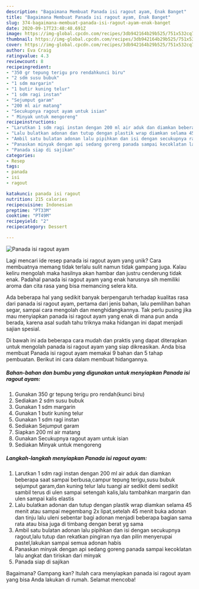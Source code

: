 ```yaml
---
description: "Bagaimana Membuat Panada isi ragout ayam, Enak Banget"
title: "Bagaimana Membuat Panada isi ragout ayam, Enak Banget"
slug: 374-bagaimana-membuat-panada-isi-ragout-ayam-enak-banget
date: 2020-09-17T23:48:48.691Z
image: https://img-global.cpcdn.com/recipes/3db942164b29b525/751x532cq70/panada-isi-ragout-ayam-foto-resep-utama.jpg
thumbnail: https://img-global.cpcdn.com/recipes/3db942164b29b525/751x532cq70/panada-isi-ragout-ayam-foto-resep-utama.jpg
cover: https://img-global.cpcdn.com/recipes/3db942164b29b525/751x532cq70/panada-isi-ragout-ayam-foto-resep-utama.jpg
author: Eva Craig
ratingvalue: 4.3
reviewcount: 8
recipeingredient:
- "350 gr tepung terigu pro rendahkunci biru"
- "2 sdm susu bubuk"
- "1 sdm margarin"
- "1 butir kuning telur"
- "1 sdm ragi instan"
- "Sejumput garam"
- "200 ml air matang"
- "Secukupnya ragout ayam untuk isian"
- " Minyak untuk mengoreng"
recipeinstructions:
- "Larutkan 1 sdm ragi instan dengan 200 ml air aduk dan diamkan beberapa saat sampai berbusa,campur tepung terigu,susu bubuk sejumput garam,dan kuning telur lalu tuangi air sedikit demi sedikit sambil terus di ulen sampai setengah kalis,lalu tambahkan margarin dan ulen sampai kalis elastis"
- "Lalu bulatkan adonan dan tutup dengan plastik wrap diamkan selama 45 menit atau sampai megembang 2x lipat,setelah 45 menit buka adonan dan tinju lalu uleni sebentar bagi adonan menjadi beberapa bagian sama rata atau bisa juga di timbang dengan berat yg sama"
- "Ambil satu bulatan adonan lalu pipihkan dan isi dengan secukupnya ragout,lalu tutup dan rekatkan pingiran nya dan pilin menyerupai pastel,lakukan sampai semua adonan habis"
- "Panaskan minyak dengan api sedang goreng panada sampai kecoklatan lalu angkat dan tiriskan dari minyak"
- "Panada siap di sajikan"
categories:
- Resep
tags:
- panada
- isi
- ragout

katakunci: panada isi ragout 
nutrition: 215 calories
recipecuisine: Indonesian
preptime: "PT33M"
cooktime: "PT49M"
recipeyield: "2"
recipecategory: Dessert

---
```



![Panada isi ragout ayam](https://img-global.cpcdn.com/recipes/3db942164b29b525/751x532cq70/panada-isi-ragout-ayam-foto-resep-utama.jpg)

Lagi mencari ide resep panada isi ragout ayam yang unik? Cara membuatnya memang tidak terlalu sulit namun tidak gampang juga. Kalau keliru mengolah maka hasilnya akan hambar dan justru cenderung tidak enak. Padahal panada isi ragout ayam yang enak harusnya sih memiliki aroma dan cita rasa yang bisa memancing selera kita.

Ada beberapa hal yang sedikit banyak berpengaruh terhadap kualitas rasa dari panada isi ragout ayam, pertama dari jenis bahan, lalu pemilihan bahan segar, sampai cara mengolah dan menghidangkannya. Tak perlu pusing jika mau menyiapkan panada isi ragout ayam yang enak di mana pun anda berada, karena asal sudah tahu triknya maka hidangan ini dapat menjadi sajian spesial.




Di bawah ini ada beberapa cara mudah dan praktis yang dapat diterapkan untuk mengolah panada isi ragout ayam yang siap dikreasikan. Anda bisa membuat Panada isi ragout ayam memakai 9 bahan dan 5 tahap pembuatan. Berikut ini cara dalam membuat hidangannya.

<!--inarticleads1-->

##### Bahan-bahan dan bumbu yang digunakan untuk menyiapkan Panada isi ragout ayam:

1. Gunakan 350 gr tepung terigu pro rendah(kunci biru)
1. Sediakan 2 sdm susu bubuk
1. Gunakan 1 sdm margarin
1. Gunakan 1 butir kuning telur
1. Gunakan 1 sdm ragi instan
1. Sediakan Sejumput garam
1. Siapkan 200 ml air matang
1. Gunakan Secukupnya ragout ayam untuk isian
1. Sediakan  Minyak untuk mengoreng




<!--inarticleads2-->

##### Langkah-langkah menyiapkan Panada isi ragout ayam:

1. Larutkan 1 sdm ragi instan dengan 200 ml air aduk dan diamkan beberapa saat sampai berbusa,campur tepung terigu,susu bubuk sejumput garam,dan kuning telur lalu tuangi air sedikit demi sedikit sambil terus di ulen sampai setengah kalis,lalu tambahkan margarin dan ulen sampai kalis elastis
1. Lalu bulatkan adonan dan tutup dengan plastik wrap diamkan selama 45 menit atau sampai megembang 2x lipat,setelah 45 menit buka adonan dan tinju lalu uleni sebentar bagi adonan menjadi beberapa bagian sama rata atau bisa juga di timbang dengan berat yg sama
1. Ambil satu bulatan adonan lalu pipihkan dan isi dengan secukupnya ragout,lalu tutup dan rekatkan pingiran nya dan pilin menyerupai pastel,lakukan sampai semua adonan habis
1. Panaskan minyak dengan api sedang goreng panada sampai kecoklatan lalu angkat dan tiriskan dari minyak
1. Panada siap di sajikan




Bagaimana? Gampang kan? Itulah cara menyiapkan panada isi ragout ayam yang bisa Anda lakukan di rumah. Selamat mencoba!
